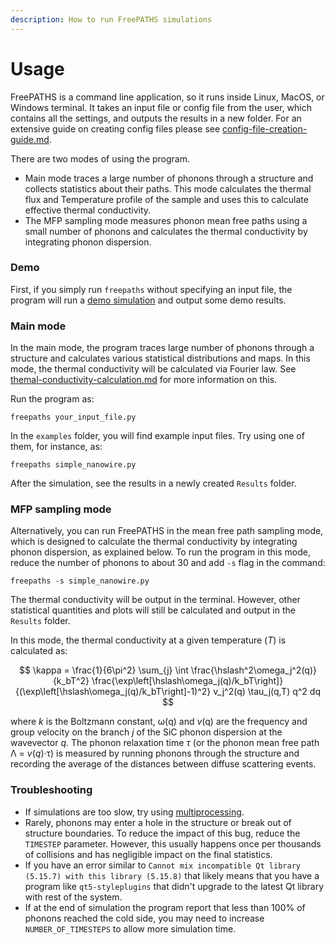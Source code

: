 ```yaml
---
description: How to run FreePATHS simulations
---
```


# Usage

FreePATHS is a command line application, so it runs inside Linux, MacOS, or Windows terminal. It takes an input file or config file from the user, which contains all the settings, and outputs the results in a new folder. For an extensive guide on creating config files please see  [config-file-creation-guide.md](config-file-creation-guide.md "mention").

There are two modes of using the program.&#x20;

* Main mode traces a large number of phonons through a structure and collects statistics about their paths. This mode calculates the thermal flux and Temperature profile of the sample and uses this to calculate effective thermal conductivity.&#x20;
* The MFP sampling mode measures phonon mean free paths using a small number of phonons and calculates the thermal conductivity by integrating phonon dispersion.

### Demo

First, if you simply run `freepaths` without specifying an input file, the program will run a [demo simulation](../tutorials/nanowire.md) and output some demo results.&#x20;

### Main mode

In the main mode, the program traces large number of phonons through a structure and calculates various statistical distributions and maps. In this mode, the thermal conductivity will be calculated via Fourier law. See [themal-conductivity-calculation.md](../advanced-tutorials/themal-conductivity-calculation.md "mention") for more information on this.

Run the program as:

```
freepaths your_input_file.py
```

In the `examples` folder, you will find example input files. Try using one of them, for instance, as:

```
freepaths simple_nanowire.py
```

After the simulation, see the results in a newly created `Results` folder.

### MFP sampling mode

Alternatively, you can run FreePATHS in the mean free path sampling mode, which is designed to calculate the thermal conductivity by integrating phonon dispersion, as explained below. To run the program in this mode, reduce the number of phonons to about 30 and add `-s` flag in the command:

```
freepaths -s simple_nanowire.py
```

The thermal conductivity will be output in the terminal. However, other statistical quantities and plots will still be calculated and output in the `Results` folder.

In this mode, the thermal conductivity at a given temperature (_T_) is calculated as:

$$
\kappa = \frac{1}{6\pi^2} \sum_{j} \int \frac{\hslash^2\omega_j^2(q)}{k_bT^2} \frac{\exp\left[\hslash\omega_j(q)/k_bT\right]}{(\exp\left[\hslash\omega_j(q)/k_bT\right]-1)^2} v_j^2(q) \tau_j(q,T) q^2 dq
$$

where _k_ is the Boltzmann constant, ω(q) and _v_(q) are the frequency and group velocity on the branch _j_ of the SiC phonon dispersion at the wavevector _q._ The phonon relaxation time _τ_ (or the phonon mean free path Λ = _v_(_q_)·τ) is measured by running phonons through the structure and recording the average of the distances between diffuse scattering events.

### Troubleshooting

* If simulations are too slow, try using [multiprocessing](../tutorials/basics.md#multiprocessing).
* Rarely, phonons may enter a hole in the structure or break out of structure boundaries. To reduce the impact of this bug, reduce the `TIMESTEP` parameter. However, this usually happens once per thousands of collisions and has negligible impact on the final statistics.
* If you have an error similar to `Cannot mix incompatible Qt library (5.15.7) with this library (5.15.8)` that likely means that you have a program like `qt5-styleplugins` that didn't upgrade to the latest Qt library with rest of the system.
* If at the end of simulation the program report that less than 100% of phonons reached the cold side, you may need to increase `NUMBER_OF_TIMESTEPS` to allow more simulation time.
